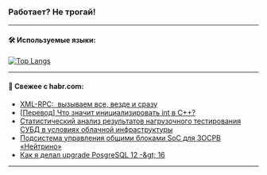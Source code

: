 ### Работает? Не трогай!

---
<!--
#### 🛠️ Technical stack:

![Java](https://img.shields.io/badge/Java-informational?logo=Oracle&style=flat&logoColor=white&color=FF4500)
![Kotlin](https://img.shields.io/badge/Kotlin-informational?logo=Kotlin&style=flat&logoColor=white&color=774D97)
![TS](https://img.shields.io/badge/TypeScript-informational?logo=typeScript&style=flat&logoColor=black&color=017acc)
![Python](https://img.shields.io/badge/Python-informational?logo=Python&style=flat&logoColor=black&color=ffdd54) <br>
![Spring](https://img.shields.io/badge/Spring-informational?logo=Spring&style=flat&logoColor=white&color=6DB33F) 
![SpringBoot](https://img.shields.io/badge/SpringBoot-informational?logo=SpringBoot&style=flat&logoColor=white&color=6DB33F)
![Nest](https://img.shields.io/badge/NestJS-informational?logo=NestJS&style=flat&logoColor=white&color=E0234E) 
![NodeJS](https://img.shields.io/badge/NodeJS-informational?logo=node.js&style=flat&logoColor=white&color=70A760)<br>
![PostgreSQL](https://img.shields.io/badge/PostgreSQL-informational?logo=PostgreSQL&style=flat&logoColor=white&color=DAA520)
![MongoDB](https://img.shields.io/badge/MongoDB-informational?logo=MongoDB&style=flat&logoColor=white&color=870000)
![Apache](https://img.shields.io/badge/Apache-informational?logo=apache&style=flat&logoColor=white&color=f74e28)

___ 
-->

#### 🛠️ Используемые языки:

[![Top Langs](https://github-readme-stats-u2qms2cxw-advtsettinggmailcoms-projects.vercel.app/api/top-langs/?username=zloylis&langs_count=10&hide_title=true&title_color=e6edf3&size_weight=0.5&count_weight=0.5&layout=compact&hide_progress=true&hide_border=true&theme=dracula)](https://github.com/zloylis)

<!---


####  :octocat:&nbsp;&nbsp; Статистика:

![GitHub stats](https://github-readme-stats-u2qms2cxw-advtsettinggmailcoms-projects.vercel.app/api?username=zloylis&show_icons=true&hide_border=true&theme=dracula&title_color=e6edf3&include_all_commits=true&count_private=true&hide_rank=false&hide_title=true&rank_icon=github)
-->
---

#### 💬 Свежее с habr.com:

<!-- BLOG-POST-LIST:START -->
- [XML-RPC:  вызываем все, везде и сразу](https://habr.com/ru/articles/837942/?utm_source=habrahabr&utm_medium=rss&utm_campaign=837942)
- [[Перевод] Что значит инициализировать int в C++?](https://habr.com/ru/articles/835170/?utm_source=habrahabr&utm_medium=rss&utm_campaign=835170)
- [Статистический анализ результатов нагрузочного тестирования СУБД в условиях облачной инфраструктуры](https://habr.com/ru/articles/838020/?utm_source=habrahabr&utm_medium=rss&utm_campaign=838020)
- [Подсистема управления общими блоками SoC для ЗОСРВ «Нейтрино»](https://habr.com/ru/companies/swd_es/articles/837776/?utm_source=habrahabr&utm_medium=rss&utm_campaign=837776)
- [Как я делал upgrade PosgreSQL 12 -&amp;gt; 16](https://habr.com/ru/articles/837994/?utm_source=habrahabr&utm_medium=rss&utm_campaign=837994)
<!-- BLOG-POST-LIST:END -->

---
